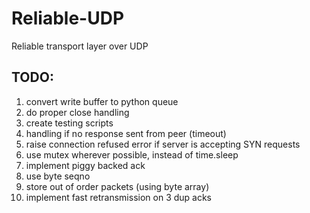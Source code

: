 # Reliable-UDP
Reliable transport layer over UDP


## TODO:
1. convert write buffer to python queue
2. do proper close handling
3. create testing scripts
4. handling if no response sent from peer (timeout)
5. raise connection refused error if server is accepting SYN requests
6. use mutex wherever possible, instead of time.sleep
7. implement piggy backed ack
8. use byte seqno
9. store out of order packets (using byte array)
10. implement fast retransmission on 3 dup acks
